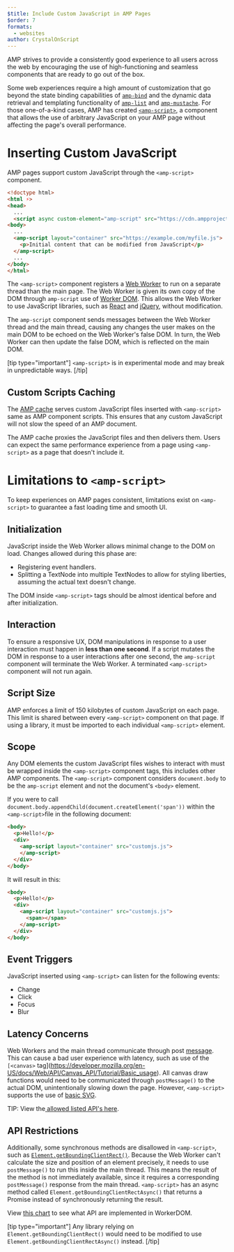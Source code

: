 ```yaml
---
$title: Include Custom JavaScript in AMP Pages
$order: 7
formats:
  - websites
author: CrystalOnScript
---
```


AMP strives to provide a consistently good experience to all users across the web by encouraging the use of high-functioning and seamless components that are ready to go out of the box. 

Some web experiences require a high amount of customization that go beyond the state binding capabilities of [`amp-bind`](https://amp.dev/documentation/components/reference/amp-bind.html?format=websites) and the dynamic data retrieval and templating functionality of [`amp-list`](https://amp.dev/documentation/components/reference/amp-list.html?format=websites) and [`amp-mustache`](https://amp.dev/documentation/components/reference/amp-mustache.html?format=websites). For those one-of-a-kind cases, AMP has created [`<amp-script>`](https://amp.dev/documentation/components/reference/amp-script.html?format=websites), a component that allows the use of arbitrary JavaScript on your AMP page without affecting the page's overall performance.


# Inserting Custom JavaScript 

AMP pages support custom JavaScript through the `<amp-script>` component. 


```html
<!doctype html>
<html ⚡>
<head>
  ...
  <script async custom-element="amp-script" src="https://cdn.ampproject.org/v0/amp-script-0.1.js"></script>
<body>  
  ...
  <amp-script layout="container" src="https://example.com/myfile.js">
    <p>Initial content that can be modified from JavaScript</p>
  </amp-script>
  ...
</body>
</html>

```


The `<amp-script>` component registers a [Web Worker](https://developer.mozilla.org/en-US/docs/Web/API/Web_Workers_API) to run on a separate thread than the main page. The Web Worker is given its own copy of the DOM through `amp-script` use of [Worker DOM](https://github.com/ampproject/worker-dom). This allows the Web Worker to use JavaScript libraries, such as [React](https://reactjs.org/) and [jQuery](https://jquery.com/), without modification. 

The `amp-script` component sends messages between the Web Worker thread and the main thread, causing any changes the user makes on the main DOM to be echoed on the Web Worker's false DOM. In turn, the Web Worker can then update the false DOM, which is reflected on the main DOM.

[tip type="important"]
 `<amp-script>` is in experimental mode and may break in unpredictable ways.
[/tip]

## Custom Scripts Caching 

The [AMP cache](https://www.ampproject.org/docs/fundamentals/how_cached) serves custom JavaScript files inserted with `<amp-script>` same as AMP component scripts. This ensures that any custom JavaScript will not slow the speed of an AMP document. 

The AMP cache proxies the JavaScript files and then delivers them. Users can expect the same performance experience from a page using `<amp-script>` as a page that doesn't include it. 

# Limitations to `<amp-script>`

To keep experiences on AMP pages consistent, limitations exist on `<amp-script>` to guarantee a fast loading time and smooth UI. 

## Initialization

JavaScript inside the Web Worker allows minimal change to the DOM on load. Changes allowed during this phase are:


*   Registering event handlers.
*   Splitting a TextNode into multiple TextNodes to allow for styling liberties, assuming the actual text doesn't change.

The DOM inside `<amp-script>` tags should be almost identical before and after initialization. 


## Interaction

To ensure a responsive UX, DOM manipulations in response to a user interaction must happen in **less than one second**.  If a script mutates the DOM in response to a user interactions after one second, the `amp-script` component will terminate the Web Worker. A terminated `<amp-script>` component will not run again.


## Script Size 

AMP enforces a limit of 150 kilobytes of custom JavaScript on each page. This limit is shared  between every `<amp-script>` component on that page. If using a library, it must be imported to each individual `<amp-script>` element. 

## Scope

Any DOM elements the custom JavaScript files wishes to interact with must be wrapped inside the `<amp-script>` component tags, this includes other AMP components. The `<amp-script>` component considers `document.body` to be the `amp-script` element and not the document's `<body>` element.

If you were to call `document.body.appendChild(document.createElement('span'))` within the `<amp-script>`file in the following document: 


```html
<body>  
  <p>Hello!</p>
  <div>
    <amp-script layout="container" src="customjs.js">
    </amp-script>
  </div>
</body>
```


It will result in this:


```html
<body>  
  <p>Hello!</p>
  <div>
    <amp-script layout="container" src="customjs.js">
      <span></span>
    </amp-script>
  </div>
</body>
```



## Event Triggers 

JavaScript inserted using `<amp-script>` can listen for the following events:

*   Change
*   Click
*   Focus
*   Blur 


## Latency Concerns

Web Workers and the main thread communicate through post [message](https://developer.mozilla.org/en-US/docs/Web/API/Window/postMessage). This can cause a bad user experience with latency, such as use of the `[<canvas>` tag](https://developer.mozilla.org/en-US/docs/Web/API/Canvas_API/Tutorial/Basic_usage). All canvas draw functions would need to be communicated through `postMessage()` to the actual DOM, unintentionally slowing down the page. However, `<amp-script>` supports the use of [basic SVG](https://developer.mozilla.org/en-US/docs/Web/SVG/Tutorial/Basic_Shapes). 

TIP: View the[ allowed listed API's here](https://github.com/ampproject/worker-dom/blob/5ef03379c154034545b55f29a2e249f035ee4c8f/src/worker-thread/index.safe.ts#L50-L127).


## API Restrictions 

Additionally, some synchronous methods are disallowed in `<amp-script>`, such as [`Element.getBoundingClientRect()`](https://developer.mozilla.org/en-US/docs/Web/API/Element/getBoundingClientRect). Because the Web Worker can't calculate the size and position of an element precisely, it needs to use `postMessage()` to run this inside the main thread. This means the result of the method is not immediately available, since it requires a corresponding `postMessage()` response from the main thread. `<amp-script>` has an async method called `Element.getBoundingClientRectAsync()` that returns a Promise instead of synchronously returning the result.

View [this chart](https://github.com/ampproject/worker-dom/blob/master/web_compat_table.md) to see what API are implemented in WorkerDOM. 

[tip type="important"]
Any library relying on `Element.getBoundingClientRect()` would need to be modified to use `Element.getBoundingClientRectAsync()` instead.
[/tip]